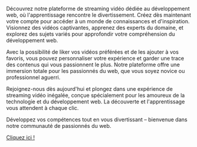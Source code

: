 Découvrez notre plateforme de streaming vidéo dédiée au développement web, où l'apprentissage rencontre le divertissement. Créez dès maintenant votre compte pour accéder à un monde de connaissances et d'inspiration. Visionnez des vidéos captivantes, apprenez des experts du domaine, et explorez des sujets variés pour approfondir votre compréhension du développement web.

Avec la possibilité de liker vos vidéos préférées et de les ajouter à vos favoris, vous pouvez personnaliser votre expérience et garder une trace des contenus qui vous passionnent le plus. Notre plateforme offre une immersion totale pour les passionnés du web, que vous soyez novice ou professionnel aguerri.

Rejoignez-nous dès aujourd'hui et plongez dans une expérience de streaming vidéo inégalée, conçue spécialement pour les amoureux de la technologie et du développement web. La découverte et l'apprentissage vous attendent à chaque clic.

Développez vos compétences tout en vous divertissant – bienvenue dans notre communauté de passionnés du web.

[Cliquez ici !](https://origins-digital.up.railway.app/)
